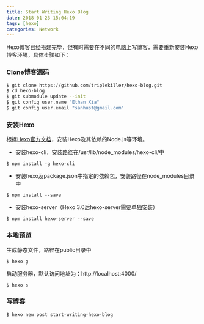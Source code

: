 ```yaml
---
title: Start Writing Hexo Blog
date: 2018-01-23 15:04:19
tags: [hexo]
categories: Network
---
```


Hexo博客已经搭建完毕，但有时需要在不同的电脑上写博客，需要重新安装Hexo博客环境，具体步骤如下：

### Clone博客源码

``` bash
$ git clone https://github.com/triplekiller/hexo-blog.git
$ cd hexo-blog
$ git submodule update --init
$ git config user.name "Ethan Xia"
$ git config user.email "sanhust@gmail.com"
```

### 安装Hexo

根据[Hexo官方文档](https://hexo.io/zh-cn/docs/index.html)，安装Hexo及其依赖的Node.js等环境。

* 安装hexo-cli，安装路径在/usr/lib/node_modules/hexo-cli/中

`$ npm install -g hexo-cli`

* 安装hexo及package.json中指定的依赖包，安装路径在node_modules目录中

`$ npm install --save`

* 安装hexo-server（Hexo 3.0后hexo-server需要单独安装）

`$ npm install hexo-server --save`

### 本地预览

生成静态文件，路径在public目录中

`$ hexo g`

启动服务器，默认访问地址为：http://localhost:4000/

`$ hexo s`

### 写博客

`$ hexo new post start-writing-hexo-blog`
